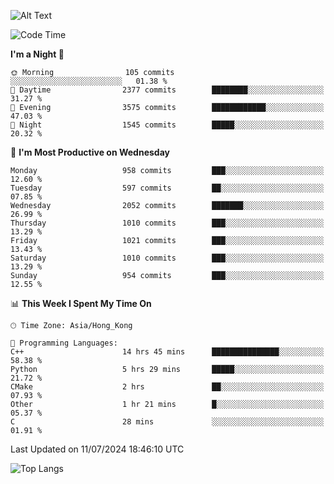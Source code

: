 ![Alt Text](https://media.tenor.com/3Gehha8RO-sAAAAC/goose-dance.gif)

<!--START_SECTION:waka-->
![Code Time](http://img.shields.io/badge/Code%20Time-229%20hrs%201%20min-blue)

**I'm a Night 🦉** 

```text
🌞 Morning                105 commits         ░░░░░░░░░░░░░░░░░░░░░░░░░   01.38 % 
🌆 Daytime                2377 commits        ████████░░░░░░░░░░░░░░░░░   31.27 % 
🌃 Evening                3575 commits        ████████████░░░░░░░░░░░░░   47.03 % 
🌙 Night                  1545 commits        █████░░░░░░░░░░░░░░░░░░░░   20.32 % 
```
📅 **I'm Most Productive on Wednesday** 

```text
Monday                   958 commits         ███░░░░░░░░░░░░░░░░░░░░░░   12.60 % 
Tuesday                  597 commits         ██░░░░░░░░░░░░░░░░░░░░░░░   07.85 % 
Wednesday                2052 commits        ███████░░░░░░░░░░░░░░░░░░   26.99 % 
Thursday                 1010 commits        ███░░░░░░░░░░░░░░░░░░░░░░   13.29 % 
Friday                   1021 commits        ███░░░░░░░░░░░░░░░░░░░░░░   13.43 % 
Saturday                 1010 commits        ███░░░░░░░░░░░░░░░░░░░░░░   13.29 % 
Sunday                   954 commits         ███░░░░░░░░░░░░░░░░░░░░░░   12.55 % 
```


📊 **This Week I Spent My Time On** 

```text
🕑︎ Time Zone: Asia/Hong_Kong

💬 Programming Languages: 
C++                      14 hrs 45 mins      ███████████████░░░░░░░░░░   58.38 % 
Python                   5 hrs 29 mins       █████░░░░░░░░░░░░░░░░░░░░   21.72 % 
CMake                    2 hrs               ██░░░░░░░░░░░░░░░░░░░░░░░   07.93 % 
Other                    1 hr 21 mins        █░░░░░░░░░░░░░░░░░░░░░░░░   05.37 % 
C                        28 mins             ░░░░░░░░░░░░░░░░░░░░░░░░░   01.91 % 
```


 Last Updated on 11/07/2024 18:46:10 UTC
<!--END_SECTION:waka-->

![Top Langs](https://github-readme-stats-rose-phi.vercel.app/api/top-langs/?username=jxncted\&layout=compact&hide=c,assembly,jupyter%20notebook)
